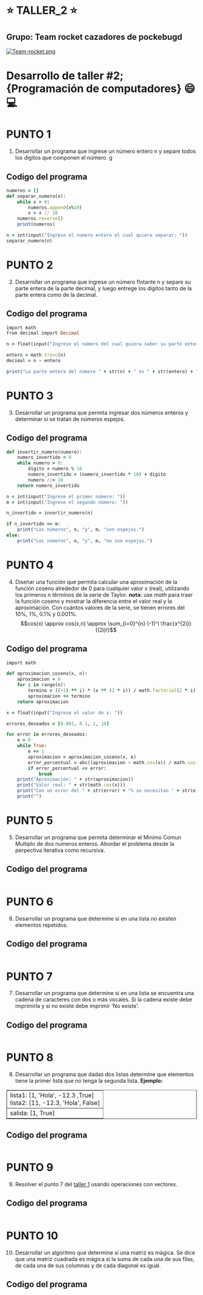 # :star: TALLER_2 :star:
##  Grupo: Team rocket cazadores de pockebugd
[![Team-rocket.png](https://i.postimg.cc/zvNyPVQD/Team-rocket.png)](https://postimg.cc/Pp6fCrh0)
# Desarrollo de taller #2;   {Programación de computadores} :smile: :computer:

# PUNTO 1 
1. Desarrollar un programa que ingrese un número entero n y separe todos los digitos que componen el número. g
## Codigo del programa
```ruby
numeros = []
def separar_numero(x):
    while x > 0:
        numeros.append(x%10)
        x = x // 10
    numeros.reverse()
    print(numeros)

n = int(input("Ingrese el numero entero el cual quiera separar: "))
separar_numero(n)
```
# PUNTO 2
2. Desarrollar un programa que ingrese un número flotante n y separe su parte entera de la parte decimal, y luego entrege los digitos tanto de la parte entera como de la decimal.
## Codigo del programa
```ruby
import math
from decimal import Decimal

n = float(input("Ingrese el número del cual quiera saber su parte entera y su parte decimal: "))

entero = math.trunc(n)
decimal = n - entero

print("La parte entera del número " + str(n) + " es " + str(entero) + " y su parte decimal es " + str(decimal))
```
# PUNTO 3
3. Desarrollar un programa que permita ingresar dos números enteros y determinar si se tratan de números espejos.
## Codigo del programa
```ruby
def invertir_numero(numero):
    numero_invertido = 0
    while numero > 0:
        digito = numero % 10
        numero_invertido = (numero_invertido * 10) + digito
        numero //= 10
    return numero_invertido

n = int(input("Ingrese el primer número: "))
m = int(input("Ingrese el segundo número: "))

n_invertido = invertir_numero(n)

if n_invertido == m:
    print("Los números", n, "y", m, "son espejos.")
else:
    print("Los números", n, "y", m, "no son espejos.")

```
# PUNTO 4
4. Diseñar una función que permita calcular una aproximación de la función coseno alrededor de 0 para cualquier valor x (real), utilizando los primeros n términos de la serie de Taylor. **nota:** use *math* para traer la función coseno y mostrar la diferencia entre el valor real y la aproximación. Con cuántos valores de la serie, se tienen errores del 10%, 1%, 0.1% y 0.001%.
$$cos(x) \approx cos(x,n) \approx \sum_{i=0}^{n} (-1)^i \frac{x^{2i}}{(2i)!}$$
## Codigo del programa
```ruby
import math

def aproximacion_coseno(x, n):
    aproximacion = 0
    for i in range(n):
        termino = ((-1) ** i) * (x ** (2 * i)) / math.factorial(2 * i)
        aproximacion += termino
    return aproximacion

x = float(input("Ingrese el valor de x: "))

errores_deseados = [0.001, 0.1, 1, 10]

for error in errores_deseados:
    e = 0
    while True:
        e += 1
        aproximacion = aproximacion_coseno(x, e)
        error_porcentual = abs((aproximacion - math.cos(x)) / math.cos(x)) * 100
        if error_porcentual <= error:
            break
    print("Aproximación: " + str(aproximacion))
    print("Valor real: " + str(math.cos(x)))
    print("Con un error del " + str(error) + "% se necesitan " + str(e) + " términos de la serie")
    print("")

```
# PUNTO 5
5. Desarrollar un programa que permita determinar el Minimo Comun Multiplo de dos numeros enteros. Abordar el problema desde la perpectiva iterativa como recursiva.
## Codigo del programa
```ruby

```
# PUNTO 6
6. Desarrollar un programa que determine si en una lista no existen elementos repetidos.
## Codigo del programa
```ruby

```
# PUNTO 7
7. Desarrollar un programa que determine si en una lista se encuentra
una cadena de caracteres con dos o más vocales. Si la cadena existe debe imprimirla y si no existe debe imprimir 'No existe'.
## Codigo del programa
```ruby

```
# PUNTO 8
8. Desarrollar un programa que dadas dos listas determine que elementos tiene la primer lista que no tenga la segunda lista. **Ejemplo:**
<center>
<table border="1">
<tr>
<td>
lista1: [1, 'Hola', -12.3 ,True]<br>
lista2: [11, -12.3, 'Hola', False]
</td>
</tr>
<tr>
<td>
salida: [1, True]
</td>
</tr>
</table>
</center>

## Codigo del programa
```ruby

```

# PUNTO 9
9. Resolver el punto 7 del [taller 1](https://github.com/fegonzalez7/pdc_unal_clase8) usando operaciones con vectores.
## Codigo del programa
```ruby

```

# PUNTO 10
10. Desarrollar un algoritmo que determine si una matriz es mágica. Se dice que una matriz cuadrada es mágica si la suma de cada una de sus filas, de cada una de sus columnas y de cada diagonal es igual.
## Codigo del programa
```ruby

```

